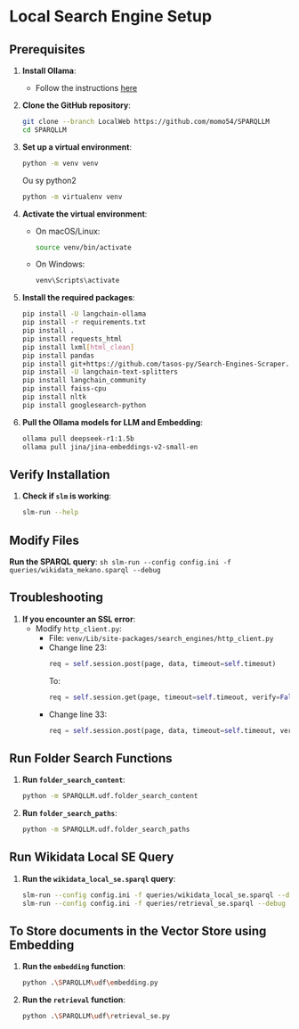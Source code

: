 # Local Search Engine Setup

## Prerequisites

1. **Install Ollama**:
    - Follow the instructions [here](https://ollama.com/download)

2. **Clone the GitHub repository**:
    ```sh
    git clone --branch LocalWeb https://github.com/momo54/SPARQLLM
    cd SPARQLLM
    ```

3. **Set up a virtual environment**:
    ```sh
    python -m venv venv
    ```
    Ou sy python2
   ```sh
   python -m virtualenv venv
   ```

5. **Activate the virtual environment**:
    - On macOS/Linux:
        ```sh
        source venv/bin/activate
        ```
    - On Windows:
        ```sh
        venv\Scripts\activate
        ```

6. **Install the required packages**:
    ```sh
    pip install -U langchain-ollama
    pip install -r requirements.txt
    pip install .
    pip install requests_html
    pip install lxml[html_clean]
    pip install pandas
    pip install git+https://github.com/tasos-py/Search-Engines-Scraper.git
    pip install -U langchain-text-splitters
    pip install langchain_community
    pip install faiss-cpu
    pip install nltk
    pip install googlesearch-python 
    ```

7. **Pull the Ollama models for LLM and Embedding**:
    ```sh
    ollama pull deepseek-r1:1.5b
    ollama pull jina/jina-embeddings-v2-small-en
    ```

## Verify Installation

1. **Check if `slm` is working**:
    ```sh
    slm-run --help
    ```

## Modify Files

**Run the SPARQL query**:
    ```sh
    slm-run --config config.ini -f queries/wikidata_mekano.sparql --debug
    ```

## Troubleshooting

1. **If you encounter an SSL error**:
    - Modify `http_client.py`:
        - File: `venv/Lib/site-packages/search_engines/http_client.py`
        - Change line 23:
            ```python
            req = self.session.post(page, data, timeout=self.timeout)
            ```
          To:
            ```python
            req = self.session.get(page, timeout=self.timeout, verify=False)
            ```
        - Change line 33:
            ```python
            req = self.session.post(page, data, timeout=self.timeout, verify=False)
            ```

## Run Folder Search Functions

1. **Run `folder_search_content`**:
    ```sh
    python -m SPARQLLM.udf.folder_search_content
    ```

2. **Run `folder_search_paths`**:
    ```sh
    python -m SPARQLLM.udf.folder_search_paths
    ```

## Run Wikidata Local SE Query

1. **Run the `wikidata_local_se.sparql` query**:
    ```sh
    slm-run --config config.ini -f queries/wikidata_local_se.sparql --debug
    slm-run --config config.ini -f queries/retrieval_se.sparql --debug
    ```
   
## To Store documents in the Vector Store using Embedding

1. **Run the `embedding` function**:
    ```sh
    python .\SPARQLLM\udf\embedding.py
    ```
2. **Run the `retrieval` function**:
    ```sh
    python .\SPARQLLM\udf\retrieval_se.py
    ```


